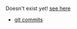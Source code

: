 Doesn't exist yet! [see here](https://github.com/MDAnalysis/mdanalysis/issues/404)

* [git commits](Style-Guide:-git-commits)